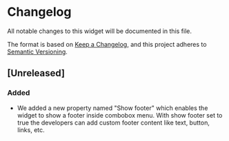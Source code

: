 # Changelog

All notable changes to this widget will be documented in this file.

The format is based on [Keep a Changelog](https://keepachangelog.com/en/1.0.0/), and this project adheres to [Semantic Versioning](https://semver.org/spec/v2.0.0.html).

## [Unreleased]

### Added

-   We added a new property named "Show footer" which enables the widget to show a footer inside combobox menu. With show footer set to true the developers can add custom footer content like text, button, links, etc.
